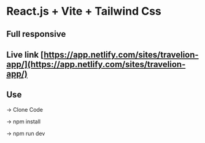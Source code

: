 # React.js + Vite + Tailwind Css
## Full responsive

## Live link     [https://app.netlify.com/sites/travelion-app/](https://app.netlify.com/sites/travelion-app/)

## Use
-> Clone Code

-> npm install

-> npm run dev
